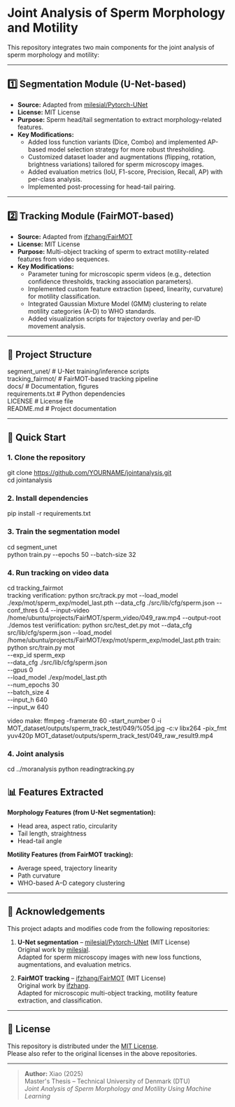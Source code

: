 # Joint Analysis of Sperm Morphology and Motility

This repository integrates two main components for the joint analysis of sperm morphology and motility:

---

## 1️⃣ Segmentation Module (U-Net-based)

- **Source:** Adapted from [milesial/Pytorch-UNet](https://github.com/milesial/Pytorch-UNet)  
- **License:** MIT License  
- **Purpose:** Sperm head/tail segmentation to extract morphology-related features.  
- **Key Modifications:**
  - Added loss function variants (Dice, Combo) and implemented AP-based model selection strategy for more robust thresholding.
  - Customized dataset loader and augmentations (flipping, rotation, brightness variations) tailored for sperm microscopy images.
  - Added evaluation metrics (IoU, F1-score, Precision, Recall, AP) with per-class analysis.
  - Implemented post-processing for head-tail pairing.

---

## 2️⃣ Tracking Module (FairMOT-based)

- **Source:** Adapted from [ifzhang/FairMOT](https://github.com/ifzhang/FairMOT)  
- **License:** MIT License  
- **Purpose:** Multi-object tracking of sperm to extract motility-related features from video sequences.  
- **Key Modifications:**
  - Parameter tuning for microscopic sperm videos (e.g., detection confidence thresholds, tracking association parameters).
  - Implemented custom feature extraction (speed, linearity, curvature) for motility classification.
  - Integrated Gaussian Mixture Model (GMM) clustering to relate motility categories (A–D) to WHO standards.
  - Added visualization scripts for trajectory overlay and per-ID movement analysis.

---

## 📂 Project Structure
segment_unet/       # U-Net training/inference scripts  
tracking_fairmot/   # FairMOT-based tracking pipeline  
docs/               # Documentation, figures  
requirements.txt    # Python dependencies  
LICENSE             # License file  
README.md           # Project documentation  

---

## 🚀 Quick Start

### 1. Clone the repository
git clone https://github.com/YOURNAME/jointanalysis.git  
cd jointanalysis  

### 2. Install dependencies
pip install -r requirements.txt  

### 3. Train the segmentation model
cd segment_unet  
python train.py --epochs 50 --batch-size 32 

### 4. Run tracking on video data
cd tracking_fairmot  
tracking verification: python src/track.py mot     --load_model ./exp/mot/sperm_exp/model_last.pth     --data_cfg ./src/lib/cfg/sperm.json     --conf_thres 0.4     --input-video /home/ubuntu/projects/FairMOT/sperm_video/049_raw.mp4     --output-root ./demos
test veriification:  python src/test_det.py mot --data_cfg src/lib/cfg/sperm.json --load_model /home/ubuntu/projects/FairMOT/exp/mot/sperm_exp/model_last.pth
train:  python src/train.py mot \
    --exp_id sperm_exp \
    --data_cfg ./src/lib/cfg/sperm.json \
    --gpus 0 \
    --load_model ./exp/model_last.pth \
    --num_epochs 30 \
    --batch_size 4 \
    --input_h 640 \
    --input_w 640

video make:  ffmpeg -framerate 60 -start_number 0 -i MOT_dataset/outputs/sperm_track_test/049/%05d.jpg -c:v libx264 -pix_fmt yuv420p MOT_dataset/outputs/sperm_track_test/049_raw_result9.mp4

### 4. Joint analysis
cd ../moranalysis
python readingtracking.py

## 📊 Features Extracted

**Morphology Features (from U-Net segmentation):**
- Head area, aspect ratio, circularity
- Tail length, straightness
- Head-tail angle

**Motility Features (from FairMOT tracking):**
- Average speed, trajectory linearity
- Path curvature
- WHO-based A–D category clustering

---

## 📜 Acknowledgements

This project adapts and modifies code from the following repositories:

1. **U-Net segmentation** – [milesial/Pytorch-UNet](https://github.com/milesial/Pytorch-UNet) (MIT License)  
   Original work by [milesial](https://github.com/milesial).  
   Adapted for sperm microscopy images with new loss functions, augmentations, and evaluation metrics.

2. **FairMOT tracking** – [ifzhang/FairMOT](https://github.com/ifzhang/FairMOT) (MIT License)  
   Original work by [ifzhang](https://github.com/ifzhang).  
   Adapted for microscopic multi-object tracking, motility feature extraction, and classification.

---

## 📄 License
This repository is distributed under the [MIT License](LICENSE).  
Please also refer to the original licenses in the above repositories.

---

> **Author:** Xiao (2025)  
> Master's Thesis – Technical University of Denmark (DTU)  
> *Joint Analysis of Sperm Morphology and Motility Using Machine Learning*


